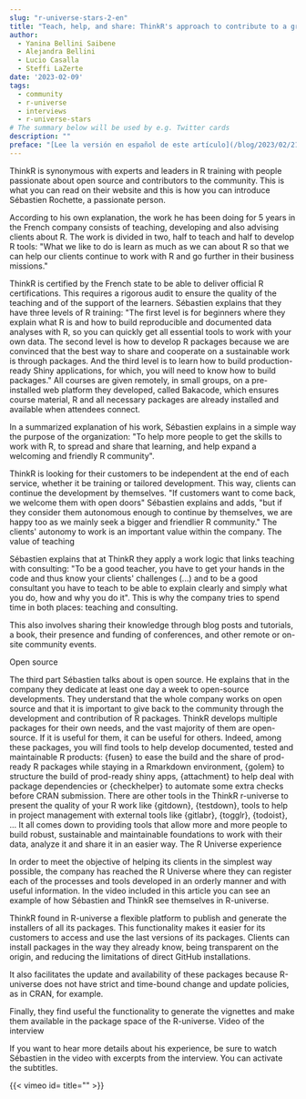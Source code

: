```yaml
---
slug: "r-universe-stars-2-en"
title: "Teach, help, and share: ThinkR's approach to contribute to a growing and friendly R community"
author:
  - Yanina Bellini Saibene
  - Alejandra Bellini
  - Lucio Casalla  
  - Steffi LaZerte
date: '2023-02-09'
tags:
  - community
  - r-universe
  - interviews
  - r-universe-stars
# The summary below will be used by e.g. Twitter cards
description: ""
preface: "[Lee la versión en español de este artículo](/blog/2023/02/21/r-universe-stars-2-es/), [Lire la version française de cet article](/blog/2023/02/21/r-universe-stars-2-fr/)"
---
```




ThinkR is synonymous with experts and leaders in R training with people passionate about open source and contributors to the community. This is what you can read on their website and this is how you can introduce Sébastien Rochette, a passionate person.

According to his own explanation, the work he has been doing for 5 years in the French company consists of teaching, developing and also advising clients about R. The work is divided in two, half to teach and half to develop R tools:
"What we like to do is learn as much as we can about R so that we can help our clients continue to work with R and go further in their business missions."

ThinkR is certified by the French state to be able to deliver official R certifications.  This requires a rigorous audit to ensure the quality of the teaching and of the support of the learners. Sébastien explains that they have three levels of R training: "The first level is for beginners where they explain what R is and how to build reproducible and documented data analyses with R, so you can quickly get all essential tools to work with your own data. The second level is how to develop R packages because we are convinced that the best way to share and cooperate on a sustainable work is through packages. And the third level is to learn how to build production-ready Shiny applications, for which, you will need to know how to build packages." All courses are given remotely, in small groups, on a pre-installed web platform they developed, called Bakacode, which ensures course material, R and all necessary packages are already installed and available when attendees connect.

In a summarized explanation of his work, Sébastien explains in a simple way the purpose of the organization: "To help more people to get the skills to work with R, to spread and share that learning, and help expand a welcoming and friendly R community".

ThinkR is looking for their customers to be independent at the end of each service, whether it be training or tailored development. This way, clients can continue the development by themselves. "If customers want to come back, we welcome them with open doors" Sébastien explains and adds, "but if they consider them autonomous enough to continue by themselves, we are happy too as we mainly seek a bigger and friendlier R community." The clients' autonomy to work is an important value within the company.
The value of teaching

Sébastien explains that at ThinkR they apply a work logic that links teaching with consulting: "To be a good teacher, you have to get your hands in the code and thus know your clients' challenges (...) and to be a good consultant you have to teach to be able to explain clearly and simply what you do, how and why you do it". This is why the company tries to spend time in both places: teaching and consulting.

This also involves sharing their knowledge through blog posts and tutorials, a book, their presence and funding of conferences, and other remote or on-site community events.


Open source

The third part Sébastien talks about is open source. He explains that in the company they dedicate at least one day a week to open-source developments. They understand that the whole company works on open source and that it is important to give back to the community through the development and contribution of R packages. ThinkR develops multiple packages for their own needs, and the vast majority of them are open-source. If it is useful for them, it can be useful for others. Indeed, among these packages, you will find tools to help develop documented, tested and maintainable R products: {fusen} to ease the build and the share of prod-ready R packages while staying in a Rmarkdown environment, {golem} to structure the build of prod-ready shiny apps, {attachment} to help deal with package dependencies or {checkhelper} to automate some extra checks before CRAN submission. There are other tools in the ThinkR r-universe to present the quality of your R work like {gitdown}, {testdown}, tools to help in project management with external tools like {gitlabr}, {togglr}, {todoist}, … It all comes down to providing tools that allow more and more people to build robust, sustainable and maintainable foundations to work with their data, analyze it and share it in an easier way.
The R Universe experience

In order to meet the objective of helping its clients in the simplest way possible, the company has reached the R Universe where they can register each of the processes and tools developed in an orderly manner and with useful information.
In the video included in this article you can see an example of how Sébastien and ThinkR see themselves in R-universe.

ThinkR found in R-universe a flexible platform to publish and generate the installers of all its packages. This functionality makes it easier for its customers to access and use the last versions of its packages. Clients can install packages in the way they already know, being transparent on the origin, and reducing the limitations of direct GitHub installations.  

It also facilitates the update and availability of these packages because R-universe does not have strict and time-bound change and update policies, as in CRAN, for example.  

Finally, they find useful the functionality to generate the vignettes and make them available in the package space of the R-universe.
Video of the interview

If you want to hear more details about his experience, be sure to watch Sébastien in the video with excerpts from the interview. You can activate the subtitles.


{{< vimeo id= title="" >}}
